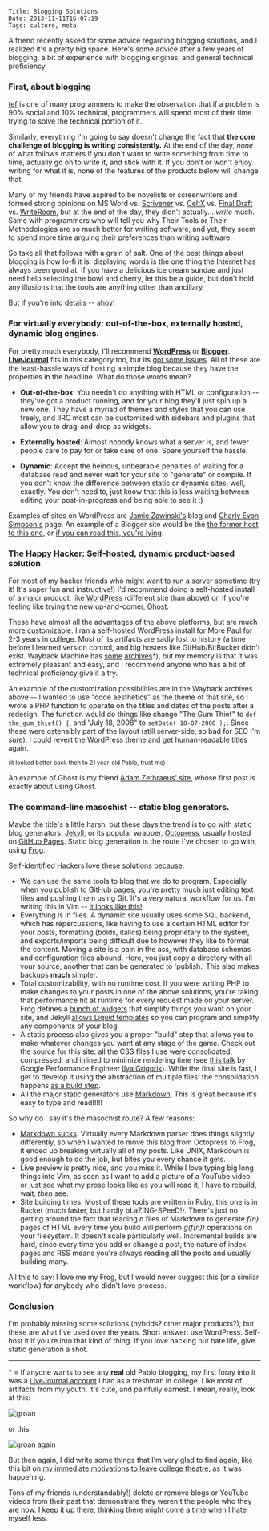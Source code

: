     Title: Blogging Solutions
    Date: 2013-11-11T16:07:19
    Tags: culture, meta

A friend recently asked for some advice regarding blogging solutions, and I
realized it's a pretty big space. Here's some advice after a few years of
blogging, a bit of experience with blogging engines, and general technical
proficiency.

<!-- more -->

### First, about blogging

[tef][1] is one of many programmers to make the observation that if a
problem is 90% social and 10% technical, programmers will spend most of their
time trying to solve the technical portion of it.

Similarly, everything I'm going to say doesn't change the fact that **the core challenge of blogging is writing consistently.**
At the end of the day, _none_ of what follows matters if you don't want to write
something from time to time, actually go on to write it, and stick with it. If you
don't or won't enjoy writing for what it is, none of the features of the products
below will change that.

Many of my friends have aspired to be novelists or screenwriters and formed strong
opinions on MS Word vs. [Scrivener][2] vs. [CeltX][3] vs. [Final Draft][4] vs.
[WriteRoom][5], but at the end of the day, they didn't actually... _write_ much. Same
with programmers who will tell you why Their Tools or Their Methodologies are so
much better for writing software, and yet, they seem to spend more time arguing
their preferences than writing software.

So take all that follows with a grain of salt. One of the best things about
blogging is how lo-fi it is: displaying words is the one thing
the Internet has always been good at. If you have a delicious ice cream
sundae and just need help selecting the bowl and cherry, let this be a guide, but
don't hold any illusions that the tools are anything other than ancillary.

But if you're into details -- ahoy!

### For virtually everybody: out-of-the-box, externally hosted, dynamic blog engines.

For pretty much everybody, I'll recommend **[WordPress][6]** or **[Blogger][7]**.
**[LiveJournal][8]** fits in this category too, but its [got some issues][17].
All of these are the least-hassle ways of hosting a simple blog because they have
the properties in the headline. What do those words mean?

* **Out-of-the-box**: You needn't do anything with HTML or configuration -- they've got a product running, and for your blog they'll just spin up a new one. They have a myriad of themes and styles that you can use freely, and IIRC most can be customized with sidebars and plugins that allow you to drag-and-drop as widgets.

* **Externally hosted**: Almost nobody knows what a server is, and fewer people care to pay for or take care of one. Spare yourself the hassle.

* **Dynamic**: Accept the heinous, unbearable penalties of waiting for a database read and never wait for your site to "generate" or compile. If you don't know the difference between static or dynamic sites, well, exactly. You don't need to, just know that this is less waiting between editing your post-in-progress and being able to see it :)

Examples of sites on WordPress are [Jamie Zawinski's][9] blog and [Charly Evon Simpson's][10]
page. An example of a Blogger site would be the [the former host to this one][16], or
[if you can read this, you're lying][31].

### The Happy Hacker: Self-hosted, dynamic product-based solution

For most of my hacker friends who might want to run a server sometime (try it!
It's super fun and instructive!) I'd recommend doing a self-hosted install of a
major product, like [WordPress](http://wordpress.org) (different site than above)
or, if you're feeling like trying the new up-and-comer, [Ghost][12].

These have almost all the advantages of the above platforms, but are much more
customizable. I ran a self-hosted WordPress install for More Paul for 2-3 years
in college. Most of its artifacts are sadly lost to history (a time before I
learned version control, and big hosters like GitHub/BitBucket didn't exist.
Wayback Machine has [some][13] [archives][14]\*), but my memory is that it was
extremely pleasant and easy, and I recommend anyone who has a bit of technical
proficiency give it a try.  

An example of the customization possibilities are in the Wayback archives above -- I
wanted to use "code aesthetics" as the theme of that site, so I wrote a PHP
function to operate on the titles and dates of the posts after a redesign. The
function would do things like change "The Gum Thief" to `def the_gum_thief() {`,
and "July 18, 2008" to `setDate( 18-07-2008 );`. Since these were ostensibly
part of the layout (still server-side, so bad for SEO I'm sure), I could revert
the WordPress theme and get human-readable titles again.

<small>(it looked better back then to 21 year-old Pablo, trust me)</small>

An example of Ghost is my friend [Adam Zethraeus' site][18], whose first post is
exactly about using Ghost.

### The command-line masochist -- static blog generators.

Maybe the title's a little harsh, but these days the trend is to go with static
blog generators: [Jekyll][20], or its popular wrapper, [Octopress][21], usually
hosted on [GitHub Pages][22]. Static blog generation is the route I've chosen to
go with, using [Frog][23].

Self-identified Hackers love these solutions because:

* We can use the same tools to blog that we do to program. Especially when you publish to GitHub pages, you're pretty much just editing text files and pushing them using Git. It's a very natural workflow for us. I'm writing this in Vim -- [it looks like this!][34]
* Everything is in files. A dynamic site usually uses some SQL backend, which has repercussions, like having to use a certain HTML editor for your posts, formatting (bolds, italics) being proprietary to the system, and exports/imports being difficult due to however they like to format the content. Moving a site is a pain in the ass, with database schemas and configuration files abound. Here, you just copy a directory with all your source, another that can be generated to 'publish.' This also makes backups **much** simpler.
* Total customizability, with no runtime cost. If you were writing PHP to make changes to your posts in one of the above solutions, you're taking that performance hit at runtime for every request made on your server. Frog defines a [bunch of widgets][26] that simplify things you want on your site, and Jekyll [allows Liquid templates][27] so you can program and simplify any components of your blog.
* A static process also gives you a proper "build" step that allows you to make whatever changes you want at any stage of the game. Check out the source for this site: all the CSS files I use were consolidated, compressed, and inlined to minimize rendering time (see [this talk][28] by Google Performance Engineer [Ilya Grigorik][29]). While the final site is fast, I get to develop it using the abstraction of multiple files: the consolidation happens [as a build step][30].
* All the major static generators use [Markdown][24]. This is great because it's easy to type and read!!!!!

So why do I say it's the masochist route? A few reasons:

* [Markdown sucks][25]. Virtually every Markdown parser does things slightly differently, so when I wanted to move this blog from Octopress to Frog, it ended up breaking virtually all of my posts. Like UNIX, Markdown is good enough to do the job, but bites you every chance it gets.
* Live preview is pretty nice, and you miss it. While I love typing big long things into Vim, as soon as I want to add a picture of a YouTube video, or just see what my prose looks like as you will read it, I have to rebuild, wait, _then_ see.
* Site building times. Most of these tools are written in Ruby, this one is in Racket (much faster, but hardly bLaZING-SPeeD!). There's just no getting around the fact that reading _n_ files of Markdown to generate _f(n)_ pages of HTML every time you build will perform _g(f(n))_ operations on your filesystem. It doesn't scale particularly well. Incremental builds are hard, since every time you add or change a post, the nature of index pages and RSS means you're always reading all the posts and usually building many.

All this to say: I love me my Frog, but I would never suggest this (or a similar
workflow) for anybody who didn't love process. 

### Conclusion

I'm probably missing some solutions (hybrids? other major products?), but these
are what I've used over the years. Short answer: use WordPress. Self-host it if
you're into that kind of thing. If you love hacking but hate life, give
static generation a shot.

---

\* = If anyone wants to see any **real** old Pablo blogging, my first foray into
it was a [LiveJournal account][15] I had as a freshman in college. Like most of
artifacts from my youth, it's cute, and painfully earnest. I mean, really, look
at this:

<img src="/img/2013/11/wii.png" alt="groan" />

or this:

<img src="/img/2013/11/wisdom-teeth.png" alt="groan again" />

But then again, I did write some things that I'm very glad to find again, like
this bit on [my immediate motivations to leave college theatre][19], as it was
happening.

Tons of my friends (understandably!) delete or remove blogs or YouTube videos from
their past that demonstrate they weren't the people who they are now. I keep it
up there, thinking there might come a time when I hate myself less.

   [1]: http://programmingisterrible.com/
   [2]: http://www.literatureandlatte.com/scrivener.php
   [3]: https://www.celtx.com/index.html
   [4]: http://www.finaldraft.com/
   [5]: http://www.hogbaysoftware.com/products/writeroom
   [6]: http://wordpress.com/
   [7]: http://www.blogger.com/
   [8]: http://www.livejournal.com/
   [9]: http://jwz.org/blog/
   [10]: http://charlyevonsimpson.com/
   [12]: https://ghost.org/
   [13]: http://web.archive.org/web/20080723191834/http://www.morepablo.com/
   [14]: http://web.archive.org/web/20090815185343/http://www.morepablo.com/
   [15]: http://ilcapitano.livejournal.com/
   [16]: http://littleschemer.blogspot.com
   [17]: http://jwz.livejournal.com/1448545.html
   [18]: http://zethrae.us/
   [19]: http://ilcapitano.livejournal.com/48152.html
   [20]: http://jekyllrb.com/
   [21]: http://octopress.org/
   [22]: http://pages.github.com/
   [23]: https://github.com/greghendershott/frog
   [24]: http://daringfireball.net/projects/markdown/syntax
   [25]: http://johnmacfarlane.net/babelmark2/?normalize=1&text=-+top%0A+-+indented+one%0A++-+indented+two%0A+++-+indented+three%0A++++-+indented+four%0A+++++-+indented+five%0A
   [26]: https://github.com/greghendershott/frog/blob/master/frog/widgets.rkt
   [27]: http://jekyllrb.com/docs/templates/
   [28]: https://docs.google.com/presentation/d/1IRHyU7_crIiCjl0Gvue0WY3eY_eYvFQvSfwQouW9368/present
   [29]: http://www.igvita.com/
   [30]: https://github.com/paul-meier/Pablog/blob/16da3a09e275d764c01f4c593e9d96178d8cd8ca/tools/page-scrubbers/productionize.rkt
   [31]: http://ifyoucanreadthisyourelying.blogspot.com/
   [34]: /img/2013/11/vimshot.png
